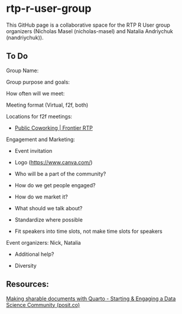 # rtp-r-user-group

This GitHub page is a collaborative space for the RTP R User group organizers (Nicholas Masel (nicholas-masel) and Natalia Andriychuk (nandriychuk)).

## To Do 

Group Name:

Group purpose and goals:

How often will we meet:

Meeting format (Virtual, f2f, both)

Locations for f2f meetings:

-   [Public Coworking \| Frontier RTP](https://frontier.rtp.org/coworking/)

Engagement and Marketing:

-   Event invitation

-   Logo (<https://www.canva.com/>)

-   Who will be a part of the community?

-   How do we get people engaged?

-   How do we market it?

-   What should we talk about?

-   Standardize where possible

-   Fit speakers into time slots, not make time slots for speakers

Event organizers: Nick, Natalia

-   Additional help?

-   Diversity

## Resources:

[Making sharable documents with Quarto - Starting & Engaging a Data Science Community (posit.co)](https://colorado.posit.co/rsc/ds-community-builder/)
